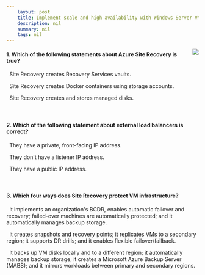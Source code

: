 ```yaml
---
    layout: post
    title: Implement scale and high availability with Windows Server VM 
    description: nil
    summary: nil
    tags: nil
---
```



 <a target="_blank" href="https://docs.microsoft.com/en-us/learn/modules/implement-scale-high-availability-windows-server-virtual-machine/8-knowledge-check/"><i class="fas fa-external-link-alt"></i> </a>
 <img align="right" src="https://docs.microsoft.com/en-us/learn/achievements/implement-scale-and-high-availability-with-windows-server-vm.svg">
####  1. Which of the following statements about Azure Site Recovery is true?


<i class='fas fa-check-square' style='color: Dodgerblue;'></i> &nbsp;&nbsp;Site Recovery creates Recovery Services vaults.

<i class='far fa-square'></i> &nbsp;&nbsp;Site Recovery creates Docker containers using storage accounts.

<i class='far fa-square'></i> &nbsp;&nbsp;Site Recovery creates and stores managed disks.
<br />
<br />
<br />

####  2. Which of the following statement about external load balancers is correct?


<i class='far fa-square'></i> &nbsp;&nbsp;They have a private, front-facing IP address.

<i class='far fa-square'></i> &nbsp;&nbsp;They don't have a listener IP address.

<i class='fas fa-check-square' style='color: Dodgerblue;'></i> &nbsp;&nbsp;They have a public IP address.
<br />
<br />
<br />

####  3. Which four ways does Site Recovery protect VM infrastructure?


<i class='far fa-square'></i> &nbsp;&nbsp;It implements an organization's BCDR, enables automatic failover and recovery; failed-over machines are automatically protected; and it automatically manages backup storage.

<i class='fas fa-check-square' style='color: Dodgerblue;'></i> &nbsp;&nbsp;It creates snapshots and recovery points; it replicates VMs to a secondary region; it supports DR drills; and it enables flexible failover/failback.

<i class='far fa-square'></i> &nbsp;&nbsp;It backs up VM disks locally and to a different region; it automatically manages backup storage; it creates a Microsoft Azure Backup Server (MABS); and it mirrors workloads between primary and secondary regions.
<br />
<br />
<br />
